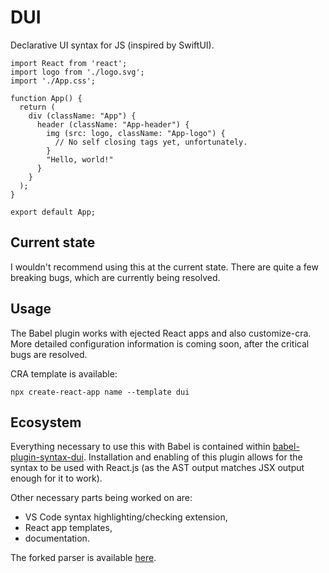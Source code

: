 # DUI

Declarative UI syntax for JS (inspired by SwiftUI).

```
import React from 'react';
import logo from './logo.svg';
import './App.css';

function App() {
  return (
    div (className: "App") {
      header (className: "App-header") {
        img (src: logo, className: "App-logo") {
          // No self closing tags yet, unfortunately.
        }
        "Hello, world!"
      }
    }
  );
}

export default App;
```

## Current state

I wouldn't recommend using this at the current state. There are quite a few breaking bugs, which are currently being resolved.

## Usage

The Babel plugin works with ejected React apps and also customize-cra. More detailed configuration information is coming soon, after the critical bugs are resolved.

CRA template is available:

```
npx create-react-app name --template dui
```

## Ecosystem

Everything necessary to use this with Babel is contained within [babel-plugin-syntax-dui](https://github.com/mat-sz/babel-plugin-syntax-dui). Installation and enabling of this plugin allows for the syntax to be used with React.js (as the AST output matches JSX output enough for it to work).

Other necessary parts being worked on are:

* VS Code syntax highlighting/checking extension,
* React app templates,
* documentation.

The forked parser is available [here](https://github.com/mat-sz/babel/tree/master/packages/babel-parser).